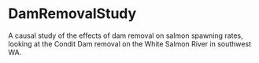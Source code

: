 # DamRemovalStudy
A causal study of the effects of dam removal on salmon spawning rates, looking at the Condit Dam removal on the White Salmon River in southwest WA.

